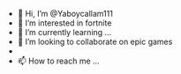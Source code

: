 - 👋 Hi, I’m @Yaboycallam111
- 👀 I’m interested in fortnite 
- 🌱 I’m currently learning ...
- 💞️ I’m looking to collaborate on epic games 
- 
- 📫 How to reach me ...

<!---
Yaboycallam111/Yaboycallam111 is a ✨ special ✨ repository because its `README.md` (this file) appears on your GitHub profile.
You can click the Preview link to take a look at your changes.
--->

